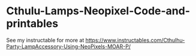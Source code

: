 # Cthulu-Lamps-Neopixel-Code-and-printables
See my instructable for more at 
https://www.instructables.com/Cthulhu-Party-LampAccessory-Using-NeoPixels-MOAR-P/

